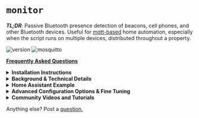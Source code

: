 `monitor`
=======
***TL;DR***: Passive Bluetooth presence detection of beacons, cell phones, and other Bluetooth devices. Useful for [mqtt-based](http://mqtt.org) home automation, especially when the script runs on multiple devices, distributed throughout a property. 

![version](https://img.shields.io/badge/version-0.2-green.svg?maxAge=2592000) ![mosquitto](https://img.shields.io/badge/mosquitto-1.5+-blue.svg?maxAge=2592000)

[**Frequently Asked Questions**](https://github.com/andrewjfreyer/monitor/blob/master/support/README.md)

<details><summary><b>Installation Instructions</b></summary>

<br>

<details><summary><i>Set Up Raspberry Pi From Scratch</i></summary>


# Installation Instructions for Raspberry Pi Zero W

## Setup of SD Card

1. Download latest version of **raspbian** [here](https://downloads.raspberrypi.org/raspbian_lite_latest)

2. Download etcher from [etcher.io](https://etcher.io)

3. Image **raspbian lite buster** to SD card. [Instructions here.](https://www.raspberrypi.org/magpi/pi-sd-etcher/)

4. Mount **boot** partition of imaged SD card (unplug it and plug it back in)

5. **To enable ssh,** create blank file, without any extension, in the root directory called **ssh**

6. **To setup Wi-Fi**, create **wpa_supplicant.conf** file in root directory and add Wi-Fi details for home Wi-Fi:

```bash
country=US
    ctrl_interface=DIR=/var/run/wpa_supplicant GROUP=netdev
    update_config=1

network={
    ssid="Your Network Name"
    psk="Your Network Password"
    key_mgmt=WPA-PSK
}
```

 7. **On the first startup,** insert SD card and power on Raspberry Pi Zero W. On first boot, the newly-created **wpa_supplicant.conf** file and **ssh** will be moved to appropriate directories. Find the IP address of the Pi via your router. 

## Configuration and Setup

1. SSH into the Raspberry Pi (default password: raspberry):
```bash
ssh pi@theipaddress
```

2. Change the default password:
```bash 
sudo passwd pi
```

3. Update and upgrade:

```bash
sudo apt-get update
sudo apt-get upgrade -y
sudo apt-get dist-upgrade -y
sudo reboot
```

5. Install Bluetooth Firmware, if necessary:
```bash
#install Bluetooth drivers for Pi Zero W
sudo apt-get install pi-bluetooth

```

6. Reboot:
```bash
sudo reboot
```

7. Install Mosquitto 1.5+ **(important step!)**:
```bash

# get repo key
wget http://repo.mosquitto.org/debian/mosquitto-repo.gpg.key

#add repo
sudo apt-key add mosquitto-repo.gpg.key

#download appropriate lists file 
cd /etc/apt/sources.list.d/
sudo wget http://repo.mosquitto.org/debian/mosquitto-buster.list

#update caches and install 
sudo apt-cache search mosquitto
sudo apt-get update
sudo apt-get install -f libmosquitto-dev mosquitto mosquitto-clients libmosquitto1
```
</details>

<details><summary><i>Monitor Setup</i></summary>

## Setup `monitor`

1. Clone `monitor` git:
```bash
#install git
cd ~
sudo apt-get install git

#clone this repo
git clone https://github.com/andrewjfreyer/monitor.git

#enter `monitor` directory
cd monitor/

#(optional) switch to beta branch for latest updates and features (may be unstable)
git checkout beta       

```

2. Initial run:

Configuration files will be created with default preferences. Any executables that are not installed will be reported. All can be installed via `apt-get install ...`

```bash 
sudo bash monitor.sh
```


3. Edit **mqtt_preferences** file:

```bash
sudo nano mqtt_preferences
```

4. Edit **known_static_addresses** (phones, laptops, some smart watches): 

```bash
sudo nano known_static_addresses
```

Alternatively, send an mqtt message to `monitor/setup/ADD STATIC DEVICE` with a message including a mac address and an alias separated by a space:


**topic:** `monitor/setup/ADD STATIC DEVICE` 
**message:** 00:11:22:33:44:55 alias


Use, `monitor/setup/DELETE STATIC DEVICE` with a message containing a mac address to remove a device from all `monitor` nodes.

5. Read helpfile:

```bash
sudo bash monitor.sh -h
```

Now the basic setup is complete. Your broker should be receiving messages and the `monitor` service will restart each time the Raspberry Pi boots. As currently configured, you should run `sudo bash monitor.sh` a few times from your command line to get a sense of how the script works. 

</details>

___

</details>

<details><summary><b>Background & Technical Details</b></summary>

# *Highlights*

`monitor` sends a JSON-formatted MQTT message including a confidence value from 0 to 100 to a specified broker when a specified Bluetooth device responds to a `name` query. By default, `name` queries are triggered after receiving an anonymous advertisement from a previously-unseen device (e.g., a device in peripheral mode advertising an ability to connect). 

Example JSON package:
```
topic: monitor/{{name of monitor install}}/{{mac address}}
message: {
    "id":"{{mac address}}",
    "confidence":"{{ranging from 0-100}}",
    "name":"{{if available}}",
    "manufacturer":{{if available}}",
    "type":"KNOWN_MAC",
    "retained":"{{message retained?}}",
    "timestamp":"{{formatted date at which message is sent}}",
    "version":"{{monitor version}}"
 }
```

In addition, optionally, a JSON-formatted MQTT message can be reported to the same broker whenever a publicly-advertising beacon device or an iBeacon device advertises. 

Example JSON package:
```
topic: monitor/{{name of monitor install}}/{{mac address or ibeacon uuid}}
message: {
    "id":"{{mac address or ibeacon uuid}}",
    "report_delay":"{{delay from first detection to this message in seconds}}",
    "flags":"{{GAP flags}}",
    "movement":"stationary",
    "confidence":"{{ranging from 0-100}}",
    "name":"{{if available}}",
    "power":"{{if available}}",
    "rssi":"{{if available}}",
    "mac":"{{if ibeacon, the current mac address associated with the uuid}}",
    "manufacturer":{{if available}}",
    "type":"{{GENERIC_BEACON_PUBLIC or APPLE_IBEACON}},
    "retained":"{{message retained?}}",
    "timestamp":"{{formatted date at which message is sent}}",
    "version":"{{monitor version}}"
 }
 ```
___

# *Oversimplified Analogy of the Bluetooth Presence Problem*

Imagine you're blindfolded in a large room with other people. We want to find out who of your friends **is** present and who of your friends **isn't** present:

![First Picture](https://i.imgur.com/FOubz6T.png)

Some of the people in the room periodically make sounds (e.g., eating a chip, sneeze, cough, etc.), others sit quietly and don’t make a sound unless you specifically ask for them by name, and still others periodically announce their own name out loud at regular intervals whether or not you want them to do that:

![Second Picture](https://i.imgur.com/UwPJIMM.png)

Here's the problem. You can’t just shout “WHO’S HERE” because then everyone would say their name at the same time and you couldn’t tell anything apart. Similarly, for obvious reasons, you can't simply ask "WHO ISN'T HERE?" 

So, you take attendance like in a classroom. Everyone in the room responds **only** when their own name is shouted. 

![Third Picture](https://i.imgur.com/VCW8AmH.png)

So, one way to take attendance is to shout for each friend on a list by name, one at a time, repeatedly. Ask for someone, get a response, wait for a moment, and ask again. 

Once a friend stops responding (for some period of time), you presume that he or she has left: 

![Simple Loop](https://i.imgur.com/ijGw2qb.png)

This technique should work just fine, but there's a minor problem. You're constantly shouting into the room, which means that it's difficult for you to hear quiet responses and it's difficult for other people to carry on conversations. What else can we do? Can we use those random sounds for anything? 

Yes! A smarter approach is to wait for an anonymous sound, *then* start asking whether a friend *you know isn't present* has just arrived:

![Complex Loop](https://i.imgur.com/9Ugn27i.png)

This way, you're not constantly asking the room for all of your friends. Efficient!

This technique is a very simplified description of how `monitor` works for devices like cell phones (friends on a list) and beacons (announce a name out loud). This also gives an idea of how `monitor` uses anonymous sounds to reduce the number of times that it has to send inquiries into the Bluetooth environment. 

___

# *Oversimplified Technical Background*

The Bluetooth Low Energy spec was designed to make connecting Bluetooth devices simpler for the user. No more pin codes, no more code verifications, no more “discovery mode” - for the most part. It was also designed to be more private than previous Bluetooth implementations. That said, it’s hard to maintain privacy when you want to be able to connect to an unknown device without intervention. 

## Name Requests

A part of the Blueooth spec is a special function called a `name` request that asks another Bluetooth device to send back a human-readable name of itself. In order to send a `name` request, however, we need to know a private (unchanging) address of the target device. 

Issuing a `name` request to the same private mac address every few seconds is a reliable - albeit rudimentary - way of detecting whether that device is "**present**" (it responds to the `name` request) or "**absent**" (no response to the `name` request is received). However, issuing `name` requests too frequently (*e.g.*, every few seconds) uses quite a bit of 2.4GHz spectrum, which can cause interference with Wi-Fi or other wireless communications.

Not all devices respond to `name` requests, however. For example, beacon devices do not respond. 

## Connectible Devices

Blueooth devices that can exchange information with other devices (almost always) advertise a random/anonymous address that other devices can use to negotiate a secure connection and receive the first device's real, private, Bluetooth address. Using a random address in this way when publicly advertising prevents bad actors from tracking via passive Bluetooth monitoring. 

## Beacon/Advertising Devices

The Bluetooth spec has been used by Apple, Google, and others to create additional standards (e.g., iBeacon, Eddystone, and so on). These devices generally don't care to connect to other devices, so use of random/anonymous addresses doesn't really matter. Instead, these devices encode additional information into each advertisement of an anonymous address. For example, iBeacon devices will broadcast a UUID that conforms to the 8-4-4-4-12 format defined by [IETC RFC4122](http://www.ietf.org/rfc/rfc4122.txt).

As noted above, most beacons do not respond to `name` requests, even if made to the device's private Bluetooth address. So, issuing periodic `name` requests to beacons is not a good way to detect whether a beacon device is **present** or **absent**. However, monitoring for beacon advertisement is a reliable way to detect whether a beacon device is **present** or **absent**.

_____

# *How `monitor` Works*

This script combines `name` requests, anonymous advertisements, and beacon advertisements to logically determine (1) *when* to issue a `name` request to determine whether a device is **present** and (2) *when* to issue a `name` request to determine whether a device is **absent**. The script also listens for beacons. 

##### Known Static Addresses
`monitor` uses unchanging/static mac addresses for your devices that you have added to a file called `known_static_addresses`. These are the addresses for which `monitor` will issue `name` requests to determine whether or not these devices are **present** or **absent**. 

Once a determination of presence is made, the script posts to an mqtt topic path defined in a file called `mqtt_preferences` that includes a JSON-formatted message with a confidence value that corresponds to a confidence of presence. For example, a confidence of 100 means that `monitor` is 100% sure the device is present. Similarly, a confidence of 0 means that `monitor` is 0% sure the device is present (*i.e.*, the `monitor` is 100% sure the device is absent).

To minimize the number of times that `monitor` issues `name` requests (thereby reducing 2.4GHz interference), the script performs either an ***ARRIVAL*** scan or a ***DEPART*** scan, instead of scanning all devices listed in the `known_static_addresses` each time.  

More specifically:

*  An ***ARRIVAL*** scan issues a `name` request, sequentially, for each device listed in the `known_static_addresses` file that is known to be **absent**. 

*  Similarly, a ***DEPART*** scan issues a `name` request, sequentially, for each device listed in the `known_static_addresses` file that is known to be **present**. 

For example, if there are two phone addresses listed in the `known_static_addresses` file, and both of those devices are **present**, an ***ARRIVAL*** scan will never occur. Similarly, if both of these addresses are **absent** then a ***DEPART*** scan will never occur. If only one device is present, an **ARRIVAL** scan will only scan for the device that is currently away. 

To reduce the number of `name` requests that occur, `monitor` listens for anonymous advertisements and triggers an ***ARRIVAL*** scan for every *new* anonymous address. 

The script will also trigger an ***ARRIVE*** scan in response to an mqtt message posted to the topic of `monitor/scan/arrive`. Advertisement-triggered scanning can be disabled by using the trigger argument if `-ta`, which causes `monitor` to *only* trigger ***ARRIVAL*** scans in response to mqtt messages. 

If `monitor` has not heard from a particular anonymous address in a long time, `monitor` triggers a ***DEPART*** scan. The script will also trigger a ***DEPART*** scan in response to an mqtt message posted to the topic of `monitor/scan/depart`. Expiration-triggered scanning can be disabled by using the trigger argument if `-td`, which causes `monitor` to *only* trigger ***DEPART*** scans in response to mqtt messages. 

To reduce scanning even further, `monitor` can filter which types of anonymous advertisements are used for ***ARRIVE*** scans. These are called "filters" and are defined in a file called `behavior_preferences`. The filters are bash RegEx strings that either pass or reject anonymous advertisements that match the filter. 

There are two filter types: 

* **Manufacturer Filter** - filters based on data in an advertisement that is connected to a particular device manufacturer. This is almost always the OEM of the device that is transmitting the anonymous advertisement. By default, because of the prevalence of iPhones, Apple is the only manufacturer that triggers an ***ARRIVAL*** scan. Multiple manufacturers can be appended together by a pipe: `|`. An example filter for Apple and Samsung looks like: `Apple|Samsung`. To disable the manufacturer filter, use `.*`.

* **Flag Filter:** filters based on flags contained in an advertisement. This varies by device type. By default, because of the prevalence of iPhones, the flag of `0x1b` triggers an ***ARRIVAL*** scan. Like with the manufacturer filter, multiple flags can be appended together by a pipe: `|`. To disable the manufacturer filter, use `.*`.

##### Beacons & iBeacons
In addition, when run with the `-b` beacon argument, `monitor` listens for beacon advertisements that report themselves as "public", meaning that their addresses will not change. The script can track these by default; these addresses do not have to be added anywhere - after all, `monitor` will obtain them just by listening. 

Since iBeacons include a UUID and a mac address, two presence messages are reported via mqtt. 

## Known Beacon Addresses
In some cases, manufacturers try to get sneaky and cause their beacons to advertise as "anonymous" (or "random") devices, despite that their addresses do not change at all. By default, `monitor` does not report presence of anonymous advertisement devices, so to force `monitor` to recognize these devices, we add the "random" address to a file called `known_static_beacons`. After restarting, `monitor` will know that these addresses should be treated like a normal beacon. 
___

</details>

<details><summary><b>Home Assistant Example</b></summary>

# Example with Home Assistant

Personally, I have four **raspberry pi zero w**s throughout the house and garage. My family spends most of our time on the first floor, so our main `monitor` node or sensor is on the first floor. Our other 'nodes' on the second and third floor and garage are set up for triggered use only - these will scan for ***ARRIVAL*** and ***DEPART*** only in response to mqtt messages, with option ```-tad```. The first floor node is set up to send mqtt arrive/depart scan instructions to these nodes by including the `-tr` flag ("report" to other nodes when an arrival or depart scan is triggered). 

The first floor constantly monitors for beacons (`-b`) advertisements and anonymous advertisements, which may be sent by our phones listed in the `known_static_addresses` file. In response to a new anonymous advertisement, `monitor` will initiate an ***ARRIVAL*** scan for whichever of our phones is not present.  If one of those devices is seen, an mqtt message is sent to Home Assistant reporting that the scanned phone is "home" with a confidence of 100%. In addition, an mqtt message is sent to the second and third floor and garage to trigger a scan on those floors as well. As a result of this configuration, when we leave the house, we use either the front door or the garage door to trigger an mqtt trigger of ```monitor/scan/depart``` after a ten second delay to trigger a departure scan of our devices that were previously known to be present. The ten second delay gives us a chance to get out of Bluetooth range before a "departure" scan is triggered. Different houses/apartments will probably need different delays. 

More specifically, each of these `monitor` nodes uses the same name for each device so that states can be tracked easily by Home Assistant. For example, on each node, my `known_static_addresses` file looks like this (note that 00:00:00:00:00:00 is an example address - this should be your phone's private, static, Bluetooth address): 

```bash
00:00:00:00:00:00 alias #comment that is ignored
```

The address I want to track is separated by a space from the *alias* that I want to use to refer to this device in Home Assistant. If you prefer to use the address instead of an alias, set the value `PREF_ALIAS_MODE=false` in your `behavior_preferences` file.

In this manner, [Home Assistant](https://www.home-assistant.io) receives mqtt messages and stores the values as input to a number of [mqtt sensors](https://www.home-assistant.io/components/sensor.mqtt/). Output from these sensors is combined to give an accurate numerical occupancy confidence:

```
- platform: mqtt
  state_topic: 'monitor/first floor/alias'
  value_template: '{{ value_json.confidence }}'
  unit_of_measurement: '%'
  name: 'First Floor'

- platform: mqtt
  state_topic: 'monitor/second floor/alias'
  value_template: '{{ value_json.confidence }}'
  unit_of_measurement: '%'
  name: 'Second Floor'

- platform: mqtt
  state_topic: 'monitor/third floor/alias'
  value_template: '{{ value_json.confidence }}'
  unit_of_measurement: '%'
  name: 'Third Floor'

- platform: mqtt
  state_topic: 'monitor/garage/alias'
  value_template: '{{ value_json.confidence }}'
  unit_of_measurement: '%'
  name: 'Garage'
```

These sensors can be combined using a [min_max](https://www.home-assistant.io/components/sensor.min_max/):

```
- platform: min_max
  name: "Home Occupancy Confidence"
  type: max
  round_digits: 0
  entity_ids:
    - sensor.third_floor
    - sensor.second_floor
    - sensor.first_floor
    - sensor.garage
```

Thereafter, I use the entity **sensor.home_occupancy_confidence** in automations to control the state of an **input_boolean** that represents a very high confidence of a user being home or not. 

As an example:

```
- alias: Occupancy On
  trigger:
    - platform: numeric_state
      entity_id: sensor.home_occupancy_confidence
      above: 10
  action:
    - service: input_boolean.turn_on
      data:
        entity_id: input_boolean.occupancy

- alias: Occupancy Off
  trigger:
    - platform: numeric_state
      entity_id: sensor.home_occupancy_confidence
      below: 10
  action:
    - service: input_boolean.turn_off
      data:
        entity_id: input_boolean.occupancy
```

If you prefer to use the `device_tracker` platform in Home Assistant, a unique solution is to use the undocumented `device_tracker.see` service:

As an example:

```
- alias: Andrew Occupancy On
  trigger:
    - platform: numeric_state
      entity_id: sensor.andrew_occupancy_confidence
      above: 10
  action:
    - service: device_tracker.see
      data:
        dev_id: andrew
        location_name: home
        source_type: bluetooth

- alias: Andrew Occupancy Off
  trigger:
    - platform: numeric_state
      entity_id: sensor.andrew_occupancy_confidence
      below: 10
  action:
    - service: device_tracker.see
      data:
        dev_id: andrew
        location_name: not_home
        source_type: bluetooth

```

For more information, see [here](https://community.home-assistant.io/t/device-tracker-from-script/97295/7) and [here](https://github.com/andrewjfreyer/monitor/issues/138).

If you only have one node, an [add-on](https://github.com/Limych/hassio-addons) by @limych may be an excellent choice for you!

If having several nodes and lots of users, there is an AppDaemon App that can easily manage the integration of of this system into Home Assistant automatically for you by @Odianosen25. More information can be found [here](https://github.com/Odianosen25/Monitor-App)

</details>

<details><summary><b>Advanced Configuration Options & Fine Tuning</b></summary>


## Fine Tuning


1. Observe output from `monitor` to tune filters:

```bash
sudo bash monitor.sh 
```

Observe the output of the script for debug log [CMD-RAND] lines including [failed filter] or [passed filter]. These lines show what anonymous advertisement `monitor` sees and how `monitor` filters those advertisements. In particular, cycle the Bluetooth power on your phone or another device and look at the `flags` value, the `pdu` value, and the `man` (manufacturer) value that appears after you turn Bluetooth power back on. Remember, the address you see in the log will be an anonymous address - ignore it, we're only focused on the values referenced above. 

```
0.1.xxx 03:25:39 pm [CMD-RAND]  [passed filter] data: 00:11:22:33:44:55 pdu: ADV_NONCONN_IND rssi: -73 dBm flags: 0x1b man: Apple, Inc. delay: 4
```

If you repeatedly see the same values in one or more of these fields, consider adding a PASS filter condition to the `behavior_preferences` file. This will cause `monitor` to *only* scan in response to an anonymous advertisement that passes the filter condition that you define. For example, if you notice that Apple always shows up as the manufacturer when you cycle the power on you phone, you can create an Apple filter:

```bash
PREF_PASS_FILTER_MANUFACTURER_ARRIVE="Apple"
```

If you have two phones, and one is **Apple** and the other is **Google**, create a `bash` or statement in the filter like this: 

```bash
PREF_PASS_FILTER_MANUFACTURER_ARRIVE="Apple|Google"
```

If your phone shows as **Unknown**, then it is best to disable the filter entirely - some phones will report a blank manufacturer, others will report a null value... it's much easier to try and filter with another value:

```bash
PREF_PASS_FILTER_MANUFACTURER_ARRIVE=".*"
```

Similarly, we can create a negative filter. If you or your neighbors use Google Home, it is likely that you'll see at least some devices manufactured by **Google**. Create a fail filter condition to ignore these advertisements: 

```bash
PREF_FAIL_FILTER_MANUFACTURER_ARRIVE="Google"
```

Filters are a great way to minimize the frequency of `name` requestning, which causes 2.4GHz interference and can, if your values are too aggressive, dramatically interfere with Wi-Fi and other services. 

2. **Standard configuration options:**

When `monitor` is first run, default preferences are created in the `behavior_preferences` file. These preferences can be changed, and in many cases should be changed depending on your Bluetooth environment (how many devices you have around you at any given time). A table below describes what these default variables are:  

| **Option** | **Default Value** | **Description** |
|-|-|-|
| PREF_ARRIVAL_SCAN_ATTEMPTS | 1 | This is the number of times that `monitor` will send a name request before deciding that a device has not yet arrived. The higher the number, the fewer errors on arrival detection but also the longer it may take to recognize all devices are home in a multi-device installation. |
| PREF_DEPART_SCAN_ATTEMPTS | 2 | This is the number of times that `monitor` will send a name request before deciding that a device has not yet departed. The higher the number, the fewer errors on departure detection but also the longer it may take to recognize all devices are away in a multi-device installation. |
| PREF_BEACON_EXPIRATION | 180 | This is the number of seconds without observing an advertisement before a beacon is considered expired. |
| PREF_MINIMUM_TIME_BETWEEN_SCANS | 15 | This is the minimum number of seconds required between "arrival" scans or between "departure" scans. Increasing the value will decrease interference, but will also increase arrival and departure detection time. |
| PREF_PASS_FILTER_ADV_FLAGS_ARRIVE | .* | See above. |
| PREF_PASS_FILTER_MANUFACTURER_ARRIVE | .* | See above. |
| PREF_FAIL_FILTER_ADV_FLAGS_ARRIVE | NONE | See above. |
| PREF_FAIL_FILTER_MANUFACTURER_ARRIVE | NONE | See above. |
| PREF_ALIAS_MODE | true | Disable or enable alias mode; if disabled, MQTT messages are sent using a device's mac address. |

3. **Advanced configuration options:**

In addition to the options described above, there are a number of advanced options that can be set by the user. To modify any of these options, add a line to the `behavior_preferences` file. 


| **Option** | **Default Value** | **Description** |
|-|-|-|
PREF_INTERSCAN_DELAY|3|This is a fixed delay between `name` requests. Increasing the value will decrease interference, but will decrease responsiveness. Decreasing the value will risk a Bluetooth hardware fault.|
PREF_RANDOM_DEVICE_EXPIRATION_INTERVAL|75|This is the interval after which an anonymous advertisement mac address is considered expired. Increasing this value will reduce arrival scan frequency, but will also increase memory footprint (minimal) and will decrease the frequency of depart scans.|
PREF_RSSI_CHANGE_THRESHOLD|-20|If a beacon's rssi changes by at least this value, then the beacon will be reported again via mqtt.|
PREF_RSSI_IGNORE_BELOW|-75|If an anonymous advertisement is "farther" away (lower RSSI), ignore the advertisement
PREF_HCI_DEVICE|hci0|Select which hci device should be used by `monitor`|
PREF_COOPERATIVE_SCAN_THRESHOLD|60|Once confidence of a known device falls below this value, send an mqtt message to other `monitor` nodes to begin an arrival scan or a departure scan.|
PREF_MQTT_REPORT_SCAN_MESSAGES|false|This value is either true or false and determines whether `monitor` publishes when a scan begins and when a scan ends|
PREF_PERCENT_CONFIDENCE_REPORT_THRESHOLD|59|This value defines when a beacon begins reporting a decline in confidence|
PREF_PASS_FILTER_PDU_TYPE|*Various. See FAQ.*|These are the PDU types that should be noticed by `monitor`|
PREF_DEVICE_TRACKER_REPORT|false|If true, this value will cause `monitor` to report a 'home' or 'not_home' message to `... /device_tracker` conforming to device_tracker mqtt protocol. 
PREF_DEVICE_TRACKER_HOME_STRING|home|If `PREF_DEVICE_TRACKER_REPORT` is true, this is the string that is reported to the device_tracker when the device is home.
PREF_DEVICE_TRACKER_AWAY_STRING|not_home|If `PREF_DEVICE_TRACKER_REPORT` is true, this is the string that is reported to the device_tracker when the device is not home.
PREF_DEVICE_TRACKER_TOPIC_BRANCH|device_tracker|If `PREF_DEVICE_TRACKER_REPORT` is true, this is last path element of the mqtt topic path that will be used to publish the device tracker message.
PREF_ADVERTISEMENT_OBSERVED_INTERVAL_STEP|15|This is the minimum interval (in seconds) used to estimate advertisement intervals reported in the MQTT message.
PREF_DEPART_SCAN_INTERVAL|30|If using periodic scanning mode, this is the minimum interval (in seconds) at which depart scans are triggered automatically. 
PREF_ARRIVE_SCAN_INTERVAL|15|If using periodic scanning mode, this is the minimum interval (in seconds) at which arrive scans are triggered automatically. 


## RSSI Tracking

This script can also track RSSI changes throughout the day. This can be used for very rudimentary room- or floor-level tracking. Only devices in `known_static_addresses` that have been paired to a `monitor` node can have their RSSI tracked. Here's how to pair: 

1. Stop `monitor` service:

```bash
sudo systemctl stop monitor
```

2. Run `monitor` with `-c` flag, followed by the mac address of the known_device to connect:

```bash
sudo bash monitor.sh -c 00:11:22:33:44:55
```

After this, follow the prompts given by `monitor` and your device will be connected. That's it. After you restart monitor will periodically (once every ~1.5 minutes) connect to your phone and take three RSSI samples, average the samples, and report a string message to the same path as a confidence report, with the additional path component of */rssi*. So, if a `monitor` node is named 'first floor', an rssi message is reported to:

```bash 
topic: monitor/first floor/00:11:22:33:44:55/rssi
message: -99 through 0
```

If an rssi measurement cannot be obtained, the value of -99 is sent. 

## Report known states

It is also possible tell monitor to report all currently known device states by sending an MQTT message to something like `monitor/first floor/KNOWN DEVICE STATES`. monitor.sh will then iterate over all known static addresses and report the current confidence level. This may be useful in home assistant to get the current state after a home assistant restart.

</details>

<details><summary><b>Community Videos and Tutorials</b></summary>

<br>
More content will be added in the future
## Videos
This section contains video tutorials from the community where Monitor is involved.<br>
* [Presence detection with Raspberry Pi, Home Assistant and Monitor](https://youtu.be/-uRq4L6bxrI)

## Articles
This section contains articles from the community where Monitor is involved.<br>
* [Presence detection with Raspberry Pi, Home Assistant and Monitor](https://peyanski.com/presence-detection-with-raspberry-pi-home-assistant-and-monitor)

</details>

Anything else? Post a [question.](https://github.com/andrewjfreyer/monitor/issues/new)
